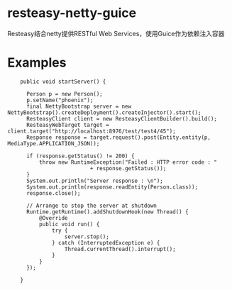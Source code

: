 # resteasy-netty-guice

Resteasy结合netty提供RESTful Web Services，使用Guice作为依赖注入容器
# Examples

        public void startServer() {
        
          Person p = new Person();
          p.setName("phoenix");
          final NettyBootstrap server = new NettyBootstrap().createDeployment().createInjector().start();
          ResteasyClient client = new ResteasyClientBuilder().build();
          ResteasyWebTarget target = client.target("http://localhost:8976/test/test4/45");
          Response response = target.request().post(Entity.entity(p, MediaType.APPLICATION_JSON));
  
          if (response.getStatus() != 200) {
              throw new RuntimeException("Failed : HTTP error code : "
                              + response.getStatus());
          }
          System.out.println("Server response : \n");
          System.out.println(response.readEntity(Person.class));
          response.close();
          
          // Arrange to stop the server at shutdown
          Runtime.getRuntime().addShutdownHook(new Thread() {
              @Override
              public void run() {
                  try {
                      server.stop();
                  } catch (InterruptedException e) {
                      Thread.currentThread().interrupt();
                  }
              }
          });
          
        }